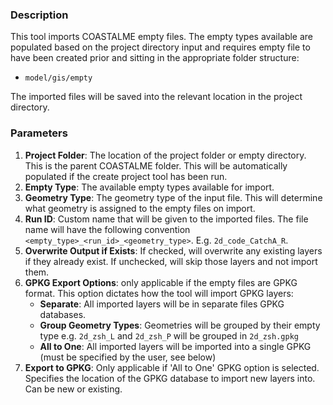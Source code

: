 ### Description

This tool imports COASTALME empty files.
The empty types available are populated based on the project directory input and requires empty file to have been created prior and sitting in the appropriate folder structure:
* `model/gis/empty`

The imported files will be saved into the relevant location in the project directory.

### Parameters

1. **Project Folder**: The location of the project folder or empty directory. This is the parent COASTALME folder. This will be automatically populated if the create project tool has been run.
2. **Empty Type**: The available empty types available for import.
3. **Geometry Type**: The geometry type of the input file. This will determine what geometry is assigned to the empty files on import.
4. **Run ID**: Custom name that will be given to the imported files. The file name will have the following convention `<empty_type>_<run_id>_<geometry_type>`. E.g. `2d_code_CatchA_R`.
5. **Overwrite Output if Exists**: If checked, will overwrite any existing layers if they already exist. If unchecked, will skip those layers and not import them.
6. **GPKG Export Options**: only applicable if the empty files are GPKG format. This option dictates how the tool will import GPKG layers:
   * **Separate**: All imported layers will be in separate files GPKG databases.
   * **Group Geometry Types**: Geometries will be grouped by their empty type e.g. `2d_zsh_L` and `2d_zsh_P` will be grouped in `2d_zsh.gpkg`
   * **All to One**: All imported layers will be imported into a single GPKG (must be specified by the user, see below)
7. **Export to GPKG**: Only applicable if 'All to One' GPKG option is selected. Specifies the location of the GPKG database to import new layers into. Can be new or existing.
